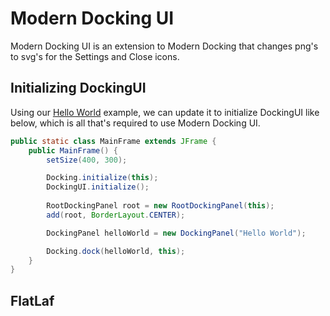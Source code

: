 # Modern Docking UI

Modern Docking UI is an extension to Modern Docking that changes png's to svg's for the Settings and Close icons.

## Initializing DockingUI

Using our [Hello World](Hello-World.md) example, we can update it to initialize DockingUI like below, which is all that's required to use Modern Docking UI.

```java
public static class MainFrame extends JFrame {
    public MainFrame() {
        setSize(400, 300);

        Docking.initialize(this);
        DockingUI.initialize();
        
        RootDockingPanel root = new RootDockingPanel(this);
        add(root, BorderLayout.CENTER);

        DockingPanel helloWorld = new DockingPanel("Hello World");

        Docking.dock(helloWorld, this);
    }
}
```

## FlatLaf


